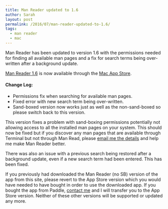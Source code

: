 ```yaml
---
title: Man Reader updated to 1.6
author: Sarah
layout: post
permalink: /2016/07/man-reader-updated-to-1.6/
tags:
  - man reader
  - mac
---
```

Man Reader has been updated to version 1.6 with the permissions needed for finding all available man pages and a fix for search terms being over-written after a background update.

[Man Reader 1.6][1] is now available through the [Mac App Store][2].

#### Change Log:

  * Permissions fix when searching for available man pages.
  * Fixed error with new search term being over-written.
  * Sand-boxed version now works just as well as the non-sand-boxed so please switch back to this version.
  
This version fixes a problem with sand-boxing permissions potentially not allowing access to all the installed man pages on your system. This should now be fixed but if you discover any man pages that are available through Terminal but not through Man Read, please [email me the details][4] and help me make Man Reader better.

There was also an issue with a previous search being restored after a background update, even if a new search term had been entered. This has been fixed.

If you previously had downloaded the Man Reader (no SB) version of the app from this site, please revert to the App Store version which you would have needed to have bought in order to use the downloaded app. If you bought the app from Paddle, [contact me][3] and I will transfer you to the App Store version. Neither of these other versions will be supported or updated any more.


 [1]: /manreader/
 [2]: http://itunes.apple.com/app/man-reader/id522583774?mt=12
 [3]: mailto:sarah@troz.net?subject=Man%20Reader%20transfer%20to%20App%20Store
 [4]: mailto:sarah@troz.net?subject=Man%20Reader%20not%20detecting%20some%20man%20pages
